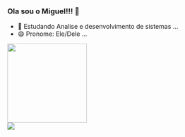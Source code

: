 ### Ola sou o Miguel!!! 👋

- 🌱 Estudando Analise e desenvolvimento de sistemas ...
- 😄 Pronome: Ele/Dele ...

 <div>
  <a href="https://github.com/miguelsouuza">
   <img height="180em" src="https://github-readme-stats.vercel.app/api?username=miguelsouuza&show_icons=true&theme=tokyonight"/>
   <!--<img height="180em" src="https://github-readme-stats.vercel.app/api/top-langs/?username=miguelsouuza&layout=compact)](https://github.com/anuraghazra/github-readme-stats"/>-->
 </div>
  
  <div>
   <a href="mailto:miguel.silva.souuza@gmail.com"><img src="https://img.shields.io/badge/Gmail-D14836?style=for-the-badge&logo=gmail&logoColor=white" target="_blank"/></a>
  </div>
